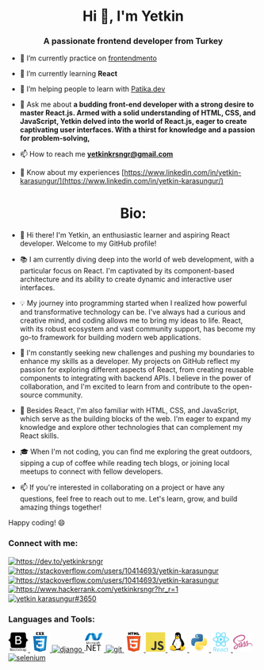 

<h1 align="center">Hi 👋, I'm Yetkin</h1>
<h3 align="center">A passionate frontend developer from Turkey</h3>


- 🔭 I’m currently practice on [frontendmento](https://www.frontendmentor.io/profile/yetkinkrsngr)

- 🌱 I’m currently learning **React**

- 🤝 I’m helping people to learn with [Patika.dev](https://academy.patika.dev/profile)

- 💬 Ask me about **a budding front-end developer with a strong desire to master React.js. Armed with a solid understanding of HTML, CSS, and JavaScript, Yetkin delved into the world of React.js, eager to create captivating user interfaces. With a thirst for knowledge and a passion for problem-solving,**

- 📫 How to reach me **yetkinkrsngr@gmail.com**

- 📄 Know about my experiences [https://www.linkedin.com/in/yetkin-karasungur/](https://www.linkedin.com/in/yetkin-karasungur/)


<h1 align="center">Bio:</h1>

- 👋 Hi there! I'm Yetkin, an enthusiastic learner and aspiring React developer. Welcome to my GitHub profile!

- 📚 I am currently diving deep into the world of web development, with a particular focus on React. I'm captivated by its component-based architecture and its ability to create dynamic and interactive user interfaces.

- 💡 My journey into programming started when I realized how powerful and transformative technology can be. I've always had a curious and creative mind, and coding allows me to bring my ideas to life. React, with its robust ecosystem and vast community support, has become my go-to framework for building modern web applications.

- 🌱 I'm constantly seeking new challenges and pushing my boundaries to enhance my skills as a developer. My projects on GitHub reflect my passion for exploring different aspects of React, from creating reusable components to integrating with backend APIs. I believe in the power of collaboration, and I'm excited to learn from and contribute to the open-source community.

- 🚀 Besides React, I'm also familiar with HTML, CSS, and JavaScript, which serve as the building blocks of the web. I'm eager to expand my knowledge and explore other technologies that can complement my React skills.

- 🎓 When I'm not coding, you can find me exploring the great outdoors, sipping a cup of coffee while reading tech blogs, or joining local meetups to connect with fellow developers.

- 📫 If you're interested in collaborating on a project or have any questions, feel free to reach out to me. Let's learn, grow, and build amazing things together!

Happy coding! 😄

<h3 align="left">Connect with me:</h3>
<p align="left">
<a href="https://dev.to/https://dev.to/yetkinkrsngr" target="blank"><img align="center" src="https://raw.githubusercontent.com/rahuldkjain/github-profile-readme-generator/master/src/images/icons/Social/devto.svg" alt="https://dev.to/yetkinkrsngr" height="30" width="40" /></a>
<a href="https://linkedin.com/in/https://stackoverflow.com/users/10414693/yetkin-karasungur" target="blank"><img align="center" src="https://raw.githubusercontent.com/rahuldkjain/github-profile-readme-generator/master/src/images/icons/Social/linked-in-alt.svg" alt="https://stackoverflow.com/users/10414693/yetkin-karasungur" height="30" width="40" /></a>
<a href="https://stackoverflow.com/users/https://stackoverflow.com/users/10414693/yetkin-karasungur" target="blank"><img align="center" src="https://raw.githubusercontent.com/rahuldkjain/github-profile-readme-generator/master/src/images/icons/Social/stack-overflow.svg" alt="https://stackoverflow.com/users/10414693/yetkin-karasungur" height="30" width="40" /></a>
<a href="https://www.hackerrank.com/https://www.hackerrank.com/yetkinkrsngr?hr_r=1" target="blank"><img align="center" src="https://raw.githubusercontent.com/rahuldkjain/github-profile-readme-generator/master/src/images/icons/Social/hackerrank.svg" alt="https://www.hackerrank.com/yetkinkrsngr?hr_r=1" height="30" width="40" /></a>
<a href="https://discord.gg/yetkin karasungur#3650" target="blank"><img align="center" src="https://raw.githubusercontent.com/rahuldkjain/github-profile-readme-generator/master/src/images/icons/Social/discord.svg" alt="yetkin karasungur#3650" height="30" width="40" /></a>
</p>

<h3 align="left">Languages and Tools:</h3>
<p align="left"> <a href="https://getbootstrap.com" target="_blank" rel="noreferrer"> <img src="https://raw.githubusercontent.com/devicons/devicon/master/icons/bootstrap/bootstrap-plain-wordmark.svg" alt="bootstrap" width="40" height="40"/> </a> <a href="https://www.w3schools.com/css/" target="_blank" rel="noreferrer"> <img src="https://raw.githubusercontent.com/devicons/devicon/master/icons/css3/css3-original-wordmark.svg" alt="css3" width="40" height="40"/> </a> <a href="https://www.djangoproject.com/" target="_blank" rel="noreferrer"> <img src="https://cdn.worldvectorlogo.com/logos/django.svg" alt="django" width="40" height="40"/> </a> <a href="https://dotnet.microsoft.com/" target="_blank" rel="noreferrer"> <img src="https://raw.githubusercontent.com/devicons/devicon/master/icons/dot-net/dot-net-original-wordmark.svg" alt="dotnet" width="40" height="40"/> </a> <a href="https://git-scm.com/" target="_blank" rel="noreferrer"> <img src="https://www.vectorlogo.zone/logos/git-scm/git-scm-icon.svg" alt="git" width="40" height="40"/> </a> <a href="https://www.w3.org/html/" target="_blank" rel="noreferrer"> <img src="https://raw.githubusercontent.com/devicons/devicon/master/icons/html5/html5-original-wordmark.svg" alt="html5" width="40" height="40"/> </a> <a href="https://developer.mozilla.org/en-US/docs/Web/JavaScript" target="_blank" rel="noreferrer"> <img src="https://raw.githubusercontent.com/devicons/devicon/master/icons/javascript/javascript-original.svg" alt="javascript" width="40" height="40"/> </a> <a href="https://www.linux.org/" target="_blank" rel="noreferrer"> <img src="https://raw.githubusercontent.com/devicons/devicon/master/icons/linux/linux-original.svg" alt="linux" width="40" height="40"/> </a> <a href="https://www.python.org" target="_blank" rel="noreferrer"> <img src="https://raw.githubusercontent.com/devicons/devicon/master/icons/python/python-original.svg" alt="python" width="40" height="40"/> </a> <a href="https://reactjs.org/" target="_blank" rel="noreferrer"> <img src="https://raw.githubusercontent.com/devicons/devicon/master/icons/react/react-original-wordmark.svg" alt="react" width="40" height="40"/> </a> <a href="https://sass-lang.com" target="_blank" rel="noreferrer"> <img src="https://raw.githubusercontent.com/devicons/devicon/master/icons/sass/sass-original.svg" alt="sass" width="40" height="40"/> </a> <a href="https://www.selenium.dev" target="_blank" rel="noreferrer"> <img src="https://raw.githubusercontent.com/detain/svg-logos/780f25886640cef088af994181646db2f6b1a3f8/svg/selenium-logo.svg" alt="selenium" width="40" height="40"/> </a> </p>
